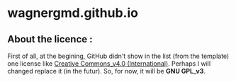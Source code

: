 # wagnergmd.github.io
##	About the licence :
First of all, at the begining, GitHub didn't show in the list (from the template) one license like [Creative Commons_v4.0 (International)](http://creativecommons.org/licenses/by-nc-sa/4.0/).
Perhaps I will changed replace it (in the futur). So, for now, it will be **GNU GPL_v3**.
